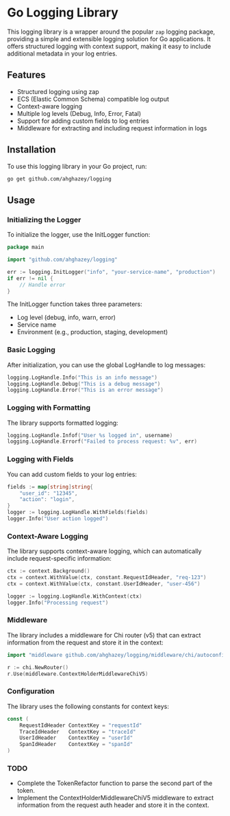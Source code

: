 # Go Logging Library

This logging library is a wrapper around the popular `zap` logging package, providing a simple and extensible logging solution for Go applications. It offers structured logging with context support, making it easy to include additional metadata in your log entries.

## Features

- Structured logging using zap
- ECS (Elastic Common Schema) compatible log output
- Context-aware logging
- Multiple log levels (Debug, Info, Error, Fatal)
- Support for adding custom fields to log entries
- Middleware for extracting and including request information in logs

## Installation

To use this logging library in your Go project, run:

```bash
go get github.com/ahghazey/logging
```

## Usage
### Initializing the Logger
To initialize the logger, use the InitLogger function:

```go
package main 

import "github.com/ahghazey/logging"

err := logging.InitLogger("info", "your-service-name", "production")
if err != nil {
    // Handle error
}
```

The InitLogger function takes three parameters:

* Log level (debug, info, warn, error)
* Service name
* Environment (e.g., production, staging, development)

### Basic Logging
After initialization, you can use the global LogHandle to log messages:

```go
logging.LogHandle.Info("This is an info message")
logging.LogHandle.Debug("This is a debug message")
logging.LogHandle.Error("This is an error message")
```

### Logging with Formatting
The library supports formatted logging:
```go
logging.LogHandle.Infof("User %s logged in", username)
logging.LogHandle.Errorf("Failed to process request: %v", err)
```

### Logging with Fields
You can add custom fields to your log entries:
```go
fields := map[string]string{
    "user_id": "12345",
    "action": "login",
}
logger := logging.LogHandle.WithFields(fields)
logger.Info("User action logged")
```

### Context-Aware Logging
The library supports context-aware logging, which can automatically include request-specific information:
```go
ctx := context.Background()
ctx = context.WithValue(ctx, constant.RequestIdHeader, "req-123")
ctx = context.WithValue(ctx, constant.UserIdHeader, "user-456")

logger := logging.LogHandle.WithContext(ctx)
logger.Info("Processing request")
```

### Middleware
The library includes a middleware for Chi router (v5) that can extract information from the request and store it in the context:

```go
import "middleware github.com/ahghazey/logging/middleware/chi/autoconfig"

r := chi.NewRouter()
r.Use(middleware.ContextHolderMiddlewareChiV5)
```

### Configuration
The library uses the following constants for context keys:

```go
const (
    RequestIdHeader ContextKey = "requestId"
    TraceIdHeader   ContextKey = "traceId"
    UserIdHeader    ContextKey = "userId"
    SpanIdHeader    ContextKey = "spanId"
)
```

### TODO

* Complete the TokenRefactor function to parse the second part of the token.
* Implement the ContextHolderMiddlewareChiV5 middleware to extract information from the request auth header and store it in the context.
